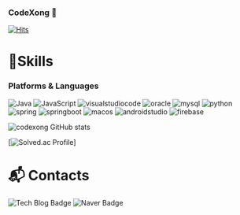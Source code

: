 ### CodeXong 👋
[![Hits](https://hits.seeyoufarm.com/api/count/incr/badge.svg?url=https%3A%2F%2Fgithub.com%2Fcodexong&count_bg=%23A4C1E5&title_bg=%234D6ACD&icon=&icon_color=%23E7E7E7&title=hits&edge_flat=false)](https://hits.seeyoufarm.com)

# 💪Skills
### Platforms & Languages
![Java](https://img.shields.io/badge/Java-007396.svg?&style=for-the-badge&logo=Java&logoColor=white)
![JavaScript](https://img.shields.io/badge/JavaScript-F7DF1E.svg?&style=for-the-badge&logo=JavaScript&logoColor=white)
![visualstudiocode](https://img.shields.io/badge/visualstudiocode-007ACC.svg?&style=for-the-badge&logo=visualstudiocode&logoColor=white)
![oracle](https://img.shields.io/badge/oracle-F80000.svg?&style=for-the-badge&logo=oracle&logoColor=white)
![mysql](https://img.shields.io/badge/mysql-4479A1.svg?&style=for-the-badge&logo=mysql&logoColor=white)
![python](https://img.shields.io/badge/python-3776AB.svg?&style=for-the-badge&logo=python&logoColor=white)
![spring](https://img.shields.io/badge/spring-6DB33F.svg?&style=for-the-badge&logo=spring&logoColor=white)
![springboot](https://img.shields.io/badge/springboot-6DB33F.svg?&style=for-the-badge&logo=springboot&logoColor=white)
![macos](https://img.shields.io/badge/macos-000000.svg?&style=for-the-badge&logo=macos&logoColor=white)
![androidstudio](https://img.shields.io/badge/androidstudio-3DDC84.svg?&style=for-the-badge&logo=androidstudio&logoColor=white)
![firebase](https://img.shields.io/badge/firebase-FFCA28.svg?&style=for-the-badge&logo=firebase&logoColor=white)

![codexong GitHub stats](https://github-readme-stats.vercel.app/api?username=anuraghazra&theme=tokyonight&show_icons=true)

[![Solved.ac Profile](http://mazassumnida.wtf/api/v2/generate_badge?boj=codexong)]

# :mailbox_with_mail: Contacts
![Tech Blog Badge](http://img.shields.io/badge/-Tech%20blog-black?style=flat-square&logo=github&link=https://xong-coding.tistory.com/)
![Naver Badge](https://img.shields.io/badge/Naver-03C75A?style=flat-square&logo=Naver&logoColor=white&link=mailto:xongyuna@naver.com)
